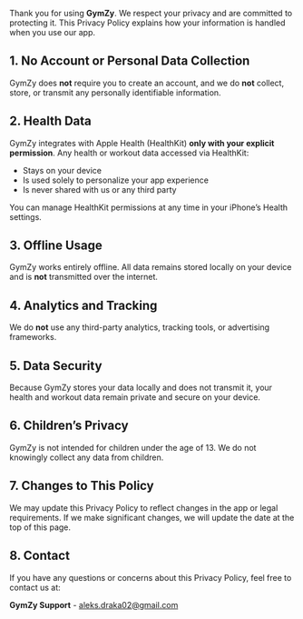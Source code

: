 Thank you for using **GymZy**. We respect your privacy and are committed to protecting it. This Privacy Policy explains how your information is handled when you use our app.

## 1. No Account or Personal Data Collection

GymZy does **not** require you to create an account, and we do **not** collect, store, or transmit any personally identifiable information.

## 2. Health Data

GymZy integrates with Apple Health (HealthKit) **only with your explicit permission**. Any health or workout data accessed via HealthKit:

- Stays on your device
- Is used solely to personalize your app experience
- Is never shared with us or any third party

You can manage HealthKit permissions at any time in your iPhone’s Health settings.

## 3. Offline Usage

GymZy works entirely offline. All data remains stored locally on your device and is **not** transmitted over the internet.

## 4. Analytics and Tracking

We do **not** use any third-party analytics, tracking tools, or advertising frameworks.

## 5. Data Security

Because GymZy stores your data locally and does not transmit it, your health and workout data remain private and secure on your device.

## 6. Children’s Privacy

GymZy is not intended for children under the age of 13. We do not knowingly collect any data from children.

## 7. Changes to This Policy

We may update this Privacy Policy to reflect changes in the app or legal requirements. If we make significant changes, we will update the date at the top of this page.

## 8. Contact

If you have any questions or concerns about this Privacy Policy, feel free to contact us at:

**GymZy Support** - aleks.draka02@gmail.com
